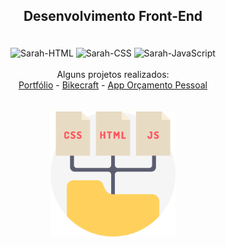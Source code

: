 ## <p align="center">Desenvolvimento Front-End<p>

<div style="display: inline_block" align="center"><br>
  <img alt="Sarah-HTML" src="https://img.shields.io/badge/HTML-239120?style=for-the-badge&logo=html5&logoColor=white">
  <img alt="Sarah-CSS" src="https://img.shields.io/badge/CSS3-1572B6?style=for-the-badge&logo=css3&logoColor=white">
  <img alt="Sarah-JavaScript" src="https://img.shields.io/badge/JavaScript-323330?style=for-the-badge&logo=javascript&logoColor=F7DF1E">
</div>
<br>
<div align="center">
Alguns projetos realizados:
<br>
 <a href="https://sarahprando.github.io/exercicios-origamid/portfolio/portfolio.html">Portfólio</a> 
 - <a href="https://sarahprando.github.io/exercicios-origamid/bikcraft/home.html">Bikecraft</a>
   - <a href="https://sarahprando.github.io/app-orcamento-pessoal/assents/index.html">App Orçamento Pessoal</a>
  </div>
<br>
<div style="display: inline_block" align="center"><br>
  <img height="200" width="200" src="folder.png">
</div>
